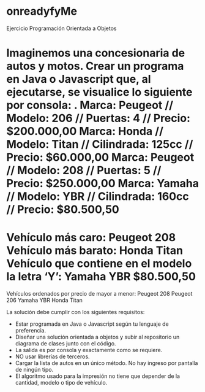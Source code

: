 # onreadyfyMe
Ejercicio Programación Orientada a Objetos

Imaginemos una concesionaria de autos y motos.
Crear un programa en Java o Javascript que, al ejecutarse, se visualice lo siguiente por consola:
.
Marca: Peugeot // Modelo: 206 // Puertas: 4 // Precio: $200.000,00
Marca: Honda // Modelo: Titan // Cilindrada: 125cc // Precio: $60.000,00
Marca: Peugeot // Modelo: 208 // Puertas: 5 // Precio: $250.000,00
Marca: Yamaha // Modelo: YBR // Cilindrada: 160cc // Precio: $80.500,50
=============================
Vehículo más caro: Peugeot 208
Vehículo más barato: Honda Titan
Vehículo que contiene en el modelo la letra ‘Y’: Yamaha YBR $80.500,50
=============================
Vehículos ordenados por precio de mayor a menor:
Peugeot 208
Peugeot 206
Yamaha YBR
Honda Titan

La solución debe cumplir con los siguientes requisitos:
  - Estar programada en Java o Javascript según tu lenguaje de preferencia.
  - Diseñar una solución orientada a objetos y subir al repositorio un diagrama de clases junto con el código.
  - La salida es por consola y exactamente como se requiere.
  - NO usar librerías de terceros.
  - Cargar la lista de autos en un único método. No hay ingreso por pantalla de ningún tipo.
  - El algoritmo usado para la impresión no tiene que depender de la cantidad, modelo o tipo de vehículo.
